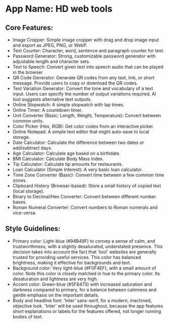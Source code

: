 # **App Name**: HD web tools

## Core Features:

- Image Cropper: Simple image cropper with drag and drop image input and export as JPEG, PNG, or WebP.
- Text Counter: Character, word, sentence and paragraph counter for text.
- Password Generator: Strong, customizable password generator with adjustable length and character sets.
- Text to Speech: Convert given text into speech audio that can be played in the browser
- QR Code Generator: Generate QR codes from any text, link, or short message. Provide users to copy or download the QR codes.
- Text Variation Generator: Convert the tone and vocabulary of a text input. Users can specify the number of output variations required. AI tool suggests alternative text outputs.
- Online Stopwatch: A simple stopwatch with lap times.
- Online Timer: A countdown timer.
- Unit Converter (Basic: Length, Weight, Temperature): Convert between common units.
- Color Picker (Hex, RGB): Get color codes from an interactive picker.
- Online Notepad: A simple text editor that might auto-save to local storage.
- Date Calculator: Calculate the difference between two dates or add/subtract days.
- Age Calculator: Calculate age based on a birthdate.
- BMI Calculator: Calculate Body Mass Index.
- Tip Calculator: Calculate tip amounts for restaurants.
- Loan Calculator (Simple Interest): A very basic loan calculator.
- Time Zone Converter (Basic): Convert time between a few common time zones.
- Clipboard History (Browser-based): Store a small history of copied text (local storage).
- Binary to Decimal/Hex Converter: Convert between different number bases.
- Roman Numeral Converter: Convert numbers to Roman numerals and vice-versa.

## Style Guidelines:

- Primary color: Light-blue (#94B49F) to convey a sense of calm, and trustworthiness, with a slightly desaturated, understated presence. This decision takes into account the fact that 'tool' websites are generally trusted for providing useful services. This color has balanced brightness, making it effective for backgrounds and text.
- Background color: Very light-blue (#F0F4EF), with a small amount of color. Note this color is closely matched in hue to the primary color. Its desaturation and lightness are very high.
- Accent color: Green-blue (#5F8473) with increased saturation and darkness compared to primary, for a balance between calmness and gentle emphasis on the important details.
- Body and headline font: 'Inter' sans-serif, for a modern, machined, objective look. 'Inter' will be used throughout, because the app features short explanations or labels for the features offered, not longer running bodies of text.